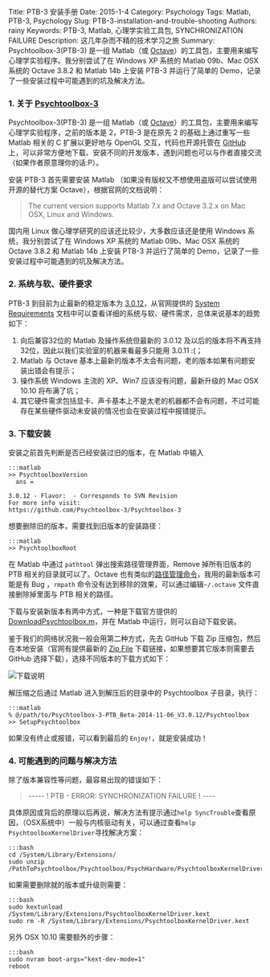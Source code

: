 Title: PTB-3 安装手册
Date: 2015-1-4
Category: Psychology
Tags: Matlab, PTB-3, Psychology
Slug: PTB-3-installation-and-trouble-shooting
Authors: rainy
Keywords: PTB-3, Matlab, 心理学实验工具包, SYNCHRONIZATION FAILURE
Description: 这几年杂而不精的技术学习之旅
Summary: Psychtoolbox-3(PTB-3) 是一组 Matlab（或 [Octave](http://www.octave.org/)）的工具包，主要用来编写心理学实验程序。我分别尝试了在 Windows XP 系统的 Matlab 09b、Mac OSX 系统的 Octave 3.8.2 和 Matlab 14b 上安装 PTB-3 并运行了简单的 Demo，记录了一些安装过程中可能遇到的坑及解决方法。

### 1. 关于 [Psychtoolbox-3](http://psychtoolbox.org/)

Psychtoolbox-3(PTB-3) 是一组 Matlab（或 [Octave](http://www.octave.org/)）的工具包，主要用来编写心理学实验程序，之前的版本是 2，PTB-3 是在原先 2 的基础上通过重写一些 Matlab 相关的 C 扩展以更好地与 OpenGL 交互，代码也开源托管在 [GitHub](https://github.com/Psychtoolbox-3/Psychtoolbox-3) 上，可以非常方便地下载、安装不同的开发版本，遇到问题也可以与作者直接交流（如果作者原意理你的话:P）。

安装 PTB-3 首先需要安装 Matlab （如果没有版权又不想使用盗版可以尝试使用开源的替代方案 Octave），根据官网的文档说明：

> The current version supports Matlab 7.x and Octave 3.2.x on Mac OSX, Linux and Windows.

国内用 Linux 做心理学研究的应该还比较少，大多数应该还是使用 Windows 系统，我分别尝试了在 Windows XP 系统的 Matlab 09b、Mac OSX 系统的 Octave 3.8.2 和 Matlab 14b 上安装 PTB-3 并运行了简单的 Demo，记录了一些安装过程中可能遇到的坑及解决方法。

### 2. 系统与软、硬件要求

PTB-3 到目前为止最新的稳定版本为 [3.0.12](http://psychtoolbox.org/news/2014/11/05/Psychtoolbox-3.0.12-Released/)，从官网提供的 [System Requirements](http://psychtoolbox.org/requirements/) 文档中可以查看详细的系统与软、硬件需求，总体来说基本的趋势如下：

1. 向后兼容32位的 Matlab 及操作系统但最新的 3.0.12 及以后的版本将不再支持32位，因此以我们实验室的机器来看最多只能用 3.0.11 :(；
2. Matlab 与 Octave 基本上最新的版本不太会有问题，老的版本如果有问题安装出错会有提示；
3. 操作系统 Windows 主流的 XP、Win7 应该没有问题，最新升级的 Mac OSX 10.10 将布满了坑；
4. 其它硬件需求包括显卡、声卡基本上不是太老的机器都不会有问题，不过可能存在某些硬件驱动未安装的情况也会在安装过程中报错提示。

### 3. 下载安装

安装之前首先判断是否已经安装过旧的版本，在 Matlab 中输入

    :::matlab
    >> PsychtoolboxVersion
      ans =
    
    3.0.12 - Flavor:  - Corresponds to SVN Revision 
    For more info visit:
    https://github.com/Psychtoolbox-3/Psychtoolbox-3

想要删除旧的版本，需要找到旧版本的安装路径：

    :::matlab
    >> PsychtoolboxRoot
    
在 Matlab 中通过 `pathtool` 弹出搜索路径管理界面，Remove 掉所有旧版本的 PTB 相关的目录就可以了。Octave 也有类似的[路径管理命令](https://www.gnu.org/software/octave/doc/interpreter/Manipulating-the-Load-Path.html)，我用的最新版本可能是有 Bug ，`rmpath` 命令没有达到移除的效果，可以通过编辑`~/.octave` 文件直接删除掉里面与 PTB 相关的路径。

下载与安装新版本有两中方式，一种是下载官方提供的 [DownloadPsychtoolbox.m](https://raw.github.com/Psychtoolbox-3/Psychtoolbox-3/master/Psychtoolbox/DownloadPsychtoolbox.m)，并在 Matlab 中运行，则可以自动下载安装。

鉴于我们的网络状况我一般会用第二种方式，先去 GitHub 下载 Zip 压缩包，然后在本地安装（官网有提供最新的 [Zip File](https://github.com/Psychtoolbox-3/Psychtoolbox-3/zipball/master) 下载链接，如果想要其它版本则需要去 GitHub 选择下载），选择不同版本的下载方式如下：

![下载说明](/images/PTB-3-GitHub-Zip-Dl.png)

解压缩之后通过 Matlab 进入到解压后的目录中的 Psychtoolbox 子目录，执行：

    :::matlab
    % @/path/to/Psychtoolbox-3-PTB_Beta-2014-11-06_V3.0.12/Psychtoolbox 
    >> SetupPsychtoolbox
   
如果没有终止或报错，可以看到最后的 `Enjoy!`，就是安装成功！

### 4. 可能遇到的问题与解决方法

除了版本兼容性等问题，最容易出现的错误如下：

> ----- ! PTB - ERROR: SYNCHRONIZATION FAILURE ! ----

具体原因或背后的原理以后再说，解决方法有提示通过`help SyncTrouble`查看原因，（OSX系统中）一般与内核驱动有关，可以通过查看`help PsychtoolboxKernelDriver`寻找解决方案：

    :::bash
    cd /System/Library/Extensions/
    sudo unzip /PathToPsychtoolbox/Psychtoolbox/PsychHardware/PsychtoolboxKernelDriver64Bit.kext.zip

如果需要删除就的版本或升级则需要：

    :::bash
    sudo kextunload /System/Library/Extensions/PsychtoolboxKernelDriver.kext
    sudo rm -R /System/Library/Extensions/PsychtoolboxKernelDriver.kext
    
另外 OSX 10.10 需要额外的步骤：

    :::bash
    sudo nvram boot-args="kext-dev-mode=1"
    reboot


















